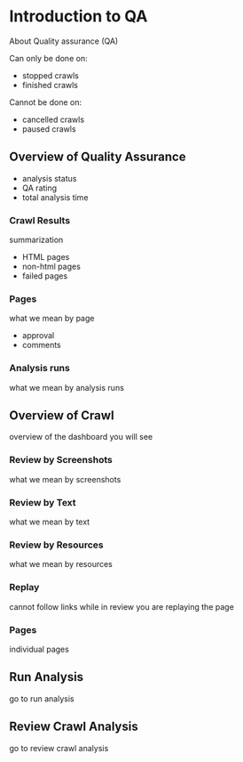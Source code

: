 # Introduction to QA

About Quality assurance (QA) 

Can only be done on:
- stopped crawls 
- finished crawls

Cannot be done on:
- cancelled crawls
- paused crawls

## Overview of Quality Assurance
- analysis status
- QA rating
- total analysis time

### Crawl Results
summarization
- HTML pages
- non-html pages
- failed pages

### Pages 
what we mean by page
- approval
- comments

### Analysis runs
what we mean by analysis runs

## Overview of Crawl
overview of the dashboard you will see

### Review by Screenshots
what we mean by screenshots
 
### Review by Text
what we mean by text

### Review by Resources
what we mean by resources 

### Replay
cannot follow links while in review
you are replaying the page

### Pages
individual pages


## Run Analysis
go to run analysis

## Review Crawl Analysis
go to review crawl analysis





